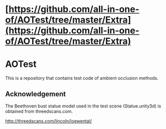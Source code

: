 # [https://github.com/all-in-one-of/AOTest/tree/master/Extra](https://github.com/all-in-one-of/AOTest/tree/master/Extra)

AOTest
======

This is a repository that contains test code of ambient occlusion methods.

Acknowledgement
---------------

The Beethoven bust statue model used in the test scene (Statue.unity3d) is obtained from threedscans.com.

http://threedscans.com/lincoln/loewental/
